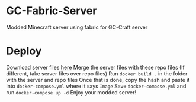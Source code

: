 # GC-Fabric-Server
Modded Minecraft server using fabric for GC-Craft server

# Deploy
Download server files [here](https://drive.google.com/file/d/1E4eWc2Xbv6etHpj5extTytKhbatxvTYX/view?usp=sharing)
Merge the server files with these repo files (If different, take server files over repo files)
Run `docker build .` in the folder with the server and repo files
Once that is done, copy the hash and paste it into `docker-compose.yml` where it says `Image`
Save `docker-compose.yml` and run `docker-compose up -d`
Enjoy your modded server!
